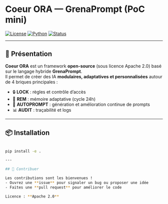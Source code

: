 # Coeur ORA — GrenaPrompt (PoC mini)

[![License](https://img.shields.io/badge/License-Apache_2.0-blue.svg)](https://opensource.org/licenses/Apache-2.0)
[![Python](https://img.shields.io/badge/Python-3.10%2B-green.svg)](https://www.python.org/)
[![Status](https://img.shields.io/badge/Status-Alpha-orange.svg)]()

---

## 🚀 Présentation

**Coeur ORA** est un framework **open-source** (sous licence Apache 2.0) basé sur le langage hybride **GrenaPrompt**.  
Il permet de créer des IA **modulaires, adaptatives et personnalisées** autour de 4 briques principales :  

- 🔒 **LOCK** : règles et contrôle d’accès  
- 🧠 **REM** : mémoire adaptative (cycle 24h)  
- 🤖 **AUTOPROMPT** : génération et amélioration continue de prompts  
- 📊 **AUDIT** : traçabilité et logs  

---

## 📦 Installation

```bash

pip install -e .

---

## 🤝 Contribuer

Les contributions sont les bienvenues !  
- Ouvrez une **issue** pour signaler un bug ou proposer une idée  
- Faites une **pull request** pour améliorer le code  

Licence : **Apache 2.0**

